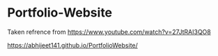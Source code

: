 # Portfolio-Website

Taken refrence from https://www.youtube.com/watch?v=27JtRAI3QO8 

https://abhijeet141.github.io/PortfolioWebsite/
